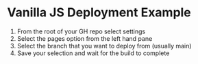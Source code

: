 # Vanilla JS Deployment Example

1. From the root of your GH repo select settings
2. Select the pages option from the left hand pane
3. Select the branch that you want to deploy from (usually main)
4. Save your selection and wait for the build to complete